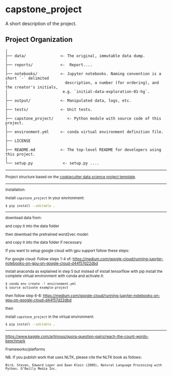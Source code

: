 capstone_project
==============================

A short description of the project.

Project Organization
------------

    │
    ├── data/               <- The original, immutable data dump. 
    │
    ├── reports/            <-  Report....
    │
    ├── notebooks/          <- Jupyter notebooks. Naming convention is a short `-` delimited 
    │                         description, a number (for ordering), and the creator's initials,
    │                        e.g. `initial-data-exploration-01-hg`.
    │
    ├── output/             <- Manipulated data, logs, etc.
    │
    ├── tests/              <- Unit tests.
    │
    ├── capstone_project/      <- Python module with source code of this project.
    │
    ├── environment.yml     <- conda virtual environment definition file.
    │
    ├── LICENSE
    │
    ├── README.md           <- The top-level README for developers using this project.
    │
    └── setup.py             <- setup.py ....


--------

<p><small>Project structure based on the <a target="_blank" href="https://drivendata.github.io/cookiecutter-data-science/">cookiecutter data science project template</a>.</p>

------------
Installation:

Install `capstone_project` in your environment:

```bash
$ pip install --editable .
```
--------

download data from:

and copy it into the data folder

then download the pretrained word2vec model:


and copy it into the data folder if necessary

If you want to setup google cloud with gpu support follow these steps:
 
For google cloud: Follow steps 1-4 of:
https://medium.com/google-cloud/running-jupyter-notebooks-on-gpu-on-google-cloud-d44f57d22dbd
 

Install anaconda as explained in step 5 but instead of install tensorflow with 
pip install the complete virtual environment with conda and activate it:

```bash
$ conda env create -f environment.yml
$ source activate example-project 
```

then follow step 6-8:
https://medium.com/google-cloud/running-jupyter-notebooks-on-gpu-on-google-cloud-d44f57d22dbd

then

Install `capstone_project` in the virtual environment:

```bash
$ pip install --editable .
```

--------

https://www.kaggle.com/artimous/quora-question-pairs/reach-the-count-words-benchmark

Frameworks/platforms

NB. If you publish work that uses NLTK, please cite the NLTK book as follows:

    Bird, Steven, Edward Loper and Ewan Klein (2009), Natural Language Processing with Python. O’Reilly Media Inc.